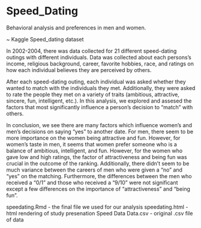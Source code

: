 # Speed_Dating
Behavioral analysis and preferences in men and women.

~ Kaggle Speed_dating dataset



In 2002-2004, there was data collected for 21 different speed-dating outings with different individuals. Data was collected about each persons’s income, religious background, career, favorite hobbies, race, and ratings on how each individual believes they are perceived by others.

After each speed-dating outing, each individual was asked whether they wanted to match with the individuals they met. Additionally, they were asked to rate the people they met on a variety of traits (ambitious, attractive, sincere, fun, intelligent, etc.). In this analysis, we explored and assesed the factors that most significantly influence a person’s decision to “match” with others.


In conclusion, we see there are many factors which influence women’s and men’s decisions on saying “yes” to another date. For men, there seem to be more importance on the women being attractive and fun. However, for women’s taste in men, it seems that women prefer someone who is a balance of ambitious, intelligent, and fun. However, for the women who gave low and high ratings, the factor of attractiveness and being fun was crucial in the outcome of the ranking. Additionally, there didn’t seem to be much variance between the careers of men who were given a “no” and “yes” on the matching. Furthermore, the differences between the men who received a “0/1” and those who received a “9/10” were not significant except a few differences on the importance of “attractiveness” and “being fun”.



speedating.Rmd - the final file we used for our analysis
speedating.html - html rendering of study presenation
Speed Data Data.csv - original .csv file of data

